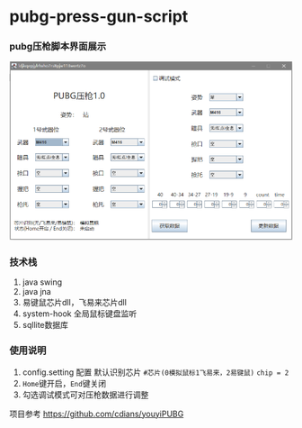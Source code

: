 # pubg-press-gun-script


### pubg压枪脚本界面展示

![image-20211001160725656](./doc/image-20211001160725656.png)



### 技术栈

1. java swing
2. java jna
3. 易键鼠芯片dll，飞易来芯片dll
4. system-hook 全局鼠标键盘监听
5. sqllite数据库

### 使用说明

1. config.setting 配置 默认识别芯片
`#芯片(0模拟鼠标1飞易来，2易键鼠)`
`chip = 2`
2. `Home`键开启，`End`键关闭
3. 勾选调试模式可对压枪数据进行调整


项目参考
https://github.com/cdians/youyiPUBG
